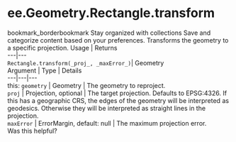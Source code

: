  
#  ee.Geometry.Rectangle.transform
bookmark_borderbookmark Stay organized with collections  Save and categorize content based on your preferences.
Transforms the geometry to a specific projection.
Usage | Returns  
---|---  
`Rectangle.transform(_proj_, _maxError_)`|  Geometry  
Argument | Type | Details  
---|---|---  
this: `geometry` | Geometry | The geometry to reproject.  
`proj` | Projection, optional | The target projection. Defaults to EPSG:4326. If this has a geographic CRS, the edges of the geometry will be interpreted as geodesics. Otherwise they will be interpreted as straight lines in the projection.  
`maxError` | ErrorMargin, default: null | The maximum projection error.  
Was this helpful?
